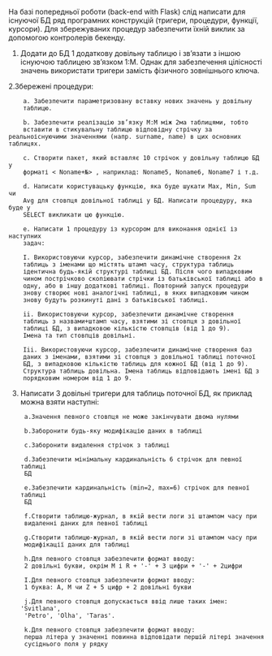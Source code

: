 На базі попередньої роботи (back-end with Flask) слід написати для існуючої БД
ряд програмних конструкцій (тригери, процедури, функції, курсори). Для
збережуваних процедур забезпечити їхній виклик за допомогою контролерів
бекенду.

1. Додати до БД 1 додаткову довільну таблицю і зв’язати з іншою існуючою
таблицею зв’язком 1:M. Однак для забезпечення цілісності значень використати
тригери замість фізичного зовнішнього ключа.

2.Збережені процедури:

        a. Забезпечити параметризовану вставку нових значень у довільну
        таблицю.
        
        b. Забезпечити реалізацію зв’язку М:М між 2ма таблицями, тобто
        вставити в стикувальну таблицю відповідну стрічку за реальноіснуючими значеннями (напр. surname, name) в цих основних таблицях.
        
        c. Створити пакет, який вставляє 10 стрічок у довільну таблицю БД у
        форматі < Noname+№> , наприклад: Noname5, Noname6, Noname7 і т.д.
        
        d. Написати користувацьку функцію, яка буде шукати Max, Min, Sum чи
        Avg для стовпця довільної таблиці у БД. Написати процедуру, яка буде у
        SELECT викликати цю функцію.
        
        e. Написати 1 процедуру із курсором для виконання однієї із наступних
        задач:
        
        I. Використовуючи курсор, забезпечити динамічне створення 2х
        таблиць з іменами що містять штамп часу, структура таблиць
        ідентична будь-якій структурі таблиці БД. Після чого випадковим
        чином пострічково скопіювати стрічки із батьківської таблиці або в
        одну, або в іншу додаткові таблиці. Повторний запуск процедури
        знову створює нові аналогічні таблиці, в яких випадковим чином
        знову будуть розкинуті дані з батьківської таблиці.
        
        ii. Використовуючи курсор, забезпечити динамічне створення
        таблиць з назвами+штамп часу, взятими зі стовпця з довільної
        таблиці БД, з випадковою кількістю стовпців (від 1 до 9).
        Імена та тип стовпців довільні.
        
        Iii. Використовуючи курсор, забезпечити динамічне створення баз
        даних з іменами, взятими зі стовпця з довільної таблиці поточної
        БД, з випадковою кількістю таблиць для кожної БД (від 1 до 9).
        Структура таблиць довільна. Імена таблиць відповідають імені БД з
        порядковим номером від 1 до 9.

3. Написати 3 довільні тригери для таблиць поточної БД, як приклад можна
взяти наступні:

        a.Значення певного стовпця не може закінчувати двома нулями
   
        b.Заборонити будь-яку модифікацію даних в таблиці
   
        c.Заборонити видалення стрічок з таблиці
   
        d.Забезпечити мінімальну кардинальність 6 стрічок для певної таблиці
        БД
   
        e.Забезпечити кардинальність (min=2, max=6) стрічок для певної таблиці
        БД
   
        f.Створити таблицю-журнал, в якій вести логи зі штампом часу при
        видаленні даних для певної таблиці

        g.Створити таблицю-журнал, в якій вести логи зі штампом часу при
        модифікації даних для таблиці
   
        h.Для певного стовпця забезпечити формат вводу:
        2 довільні букви, окрім M і R + '-' + 3 цифри + '-' + 2цифри
   
        I.Для певного стовпця забезпечити формат вводу:
        1 буква: A, M чи Z + 5 цифр + 2 довільні букви
   
        j.Для певного стовпця допускається ввід лише таких імен: 'Svitlana',
        'Petro', 'Olha', 'Taras'.
   
        k.Для певного стовпця забезпечити формат вводу:
        перша літера у значенні повинна відповідати першій літері значення
        сусіднього поля у рядку
